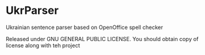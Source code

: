 UkrParser
=========

Ukrainian sentence parser based on OpenOffice spell checker


Released under GNU GENERAL PUBLIC LICENSE. You should obtain copy of license along with teh project
